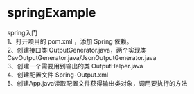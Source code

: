 # springExample
spring入门  
1、打开项目的 pom.xml ，添加 Spring 依赖。  
2、创建接口类IOutputGenerator.java，两个实现类 CsvOutputGenerator.java/JsonOutputGenerator.java  
3、创建一个需要用到输出的类 OutputHelper.java   
4、创建配置文件 Spring-Output.xml   
5、创建App.java读取配置文件获得输出类对象，调用要执行的方法  
